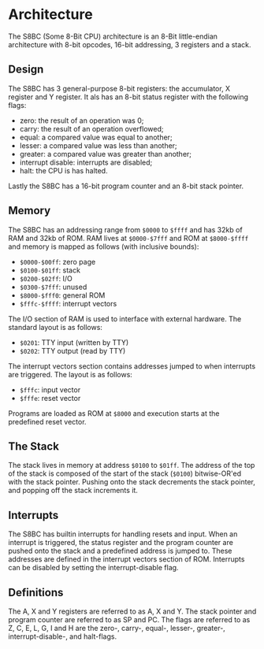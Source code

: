 # Architecture

The S8BC (Some 8-Bit CPU) architecture is an 8-Bit little-endian architecture with 8-bit opcodes, 16-bit addressing, 3 registers and a stack.

## Design

The S8BC has 3 general-purpose 8-bit registers: the accumulator, X register and Y register.
It als has an 8-bit status register with the following flags:

- zero: the result of an operation was 0;
- carry: the result of an operation overflowed;
- equal: a compared value was equal to another;
- lesser: a compared value was less than another;
- greater: a compared value was greater than another;
- interrupt disable: interrupts are disabled;
- halt: the CPU is has halted.

Lastly the S8BC has a 16-bit program counter and an 8-bit stack pointer.

## Memory

The S8BC has an addressing range from `$0000` to `$ffff` and has 32kb of RAM and 32kb of ROM.
RAM lives at `$0000-$7fff` and ROM at `$8000-$ffff` and memory is mapped as follows (with inclusive bounds):

- `$0000-$00ff`: zero page
- `$0100-$01ff`: stack
- `$0200-$02ff`: I/O
- `$0300-$7fff`: unused
- `$8000-$fff0`: general ROM
- `$fffc-$ffff`: interrupt vectors

The I/O section of RAM is used to interface with external hardware. The standard layout is as follows:

- `$0201`: TTY input (written by TTY)
- `$0202`: TTY output (read by TTY)

The interrupt vectors section contains addresses jumped to when interrupts are triggered.
The layout is as follows:

- `$fffc`: input vector
- `$fffe`: reset vector

Programs are loaded as ROM at `$8000` and execution starts at the predefined reset vector.

## The Stack 

The stack lives in memory at address `$0100` to `$01ff`.
The address of the top of the stack is composed of the start of the stack (`$0100`) bitwise-OR'ed with the stack pointer.
Pushing onto the stack decrements the stack pointer, and popping off the stack increments it.

## Interrupts

The S8BC has builtin interrupts for handling resets and input.
When an interrupt is triggered, the status register and the program counter are pushed onto the stack and a predefined address is jumped to.
These addresses are defined in the interrupt vectors section of ROM.
Interrupts can be disabled by setting the interrupt-disable flag.

## Definitions

The A, X and Y registers are referred to as A, X and Y.
The stack pointer and program counter are referred to as SP and PC.
The flags are referred to as Z, C, E, L, G, I and H are the zero-, carry-, equal-, lesser-, greater-, interrupt-disable-, and halt-flags.

